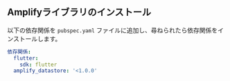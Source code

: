 ## Amplifyライブラリのインストール

以下の依存関係を `pubspec.yaml` ファイルに追加し、尋ねられたら依存関係をインストールします。

```yaml
依存関係:
  flutter:
    sdk: flutter
  amplify_datastore: '<1.0.0'
```
